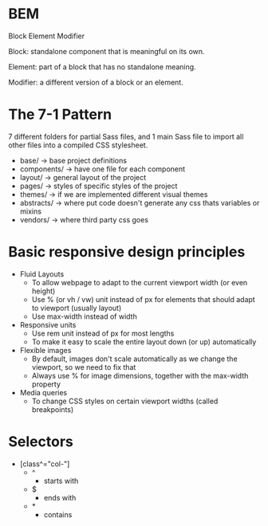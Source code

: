 # BEM
Block Element Modifier

Block: standalone component that is meaningful on its own.

Element: part of a block that has no standalone meaning.

Modifier: a different version of a block or an element.

# The 7-1 Pattern

7 different folders for partial Sass files, and 1 main Sass file to import all other files into a compiled CSS stylesheet.

- base/ -> base project definitions
- components/ -> have one file for each component
- layout/ -> general layout of the project
- pages/ -> styles of specific styles of the project
- themes/ -> if we are implemented different visual themes
- abstracts/ -> where put code doesn't generate any css thats variables or mixins
- vendors/ -> where third party css goes

# Basic responsive design principles

- Fluid Layouts
  - To allow webpage to adapt to the current viewport width (or even height)
  - Use % (or vh / vw) unit instead of px for elements that should adapt to viewport (usually layout)
  - Use max-width instead of width
- Responsive units
  - Use rem unit instead of px for most lengths
  - To make it easy to scale the entire layout down (or up) automatically
- Flexible images
  - By default, images don't scale automatically as we change the viewport, so we need to fix that
  - Always use % for image dimensions, together with the max-width property
- Media queries
  - To change CSS styles on certain viewport widths (called breakpoints)

# Selectors
- [class^="col-"]
  - \^ 
    - starts with
  - \$
    - ends with
  - \*
    - contains
